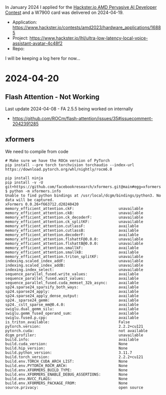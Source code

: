 In January 2024 I applied for the [Hackster.io AMD Pervasive AI Developer Contest](https://www.hackster.io/contests/amd2023) and a W7900 card was delivered on 2024-04-19.
- Application: https://www.hackster.io/contests/amd2023/hardware_applications/16885
- Project: https://www.hackster.io/lhl/ultra-low-latency-local-voice-assistant-avatar-4c48f2
- Repo:

I will be keeping a log here for now...


# 2024-04-20

## Flash Attention - Not Working
Last update 2024-04-08 - FA 2.5.5 being worked on internally
- https://github.com/ROCm/flash-attention/issues/35#issuecomment-2042391285

## xformers
We need to compile from code
```
# Make sure we have the ROCm version of PyTorch
pip install --pre torch torchvision torchaudio --index-url https://download.pytorch.org/whl/nightly/rocm6.0

pip install ninja
pip install -v -U git+https://github.com/facebookresearch/xformers.git@main#egg=xformers
$ python -m xformers.info
Unable to find python bindings at /usr/local/dcgm/bindings/python3. No data will be captured.
xFormers 0.0.26+f663712.d20240420
memory_efficient_attention.ckF:                    unavailable
memory_efficient_attention.ckB:                    unavailable
memory_efficient_attention.ck_decoderF:            unavailable
memory_efficient_attention.ck_splitKF:             unavailable
memory_efficient_attention.cutlassF:               available
memory_efficient_attention.cutlassB:               available
memory_efficient_attention.decoderF:               available
memory_efficient_attention.flshattF@0.0.0:         unavailable
memory_efficient_attention.flshattB@0.0.0:         unavailable
memory_efficient_attention.smallkF:                available
memory_efficient_attention.smallkB:                available
memory_efficient_attention.triton_splitKF:         unavailable
indexing.scaled_index_addF:                        unavailable
indexing.scaled_index_addB:                        unavailable
indexing.index_select:                             unavailable
sequence_parallel_fused.write_values:              available
sequence_parallel_fused.wait_values:               available
sequence_parallel_fused.cuda_memset_32b_async:     available
sp24.sparse24_sparsify_both_ways:                  available
sp24.sparse24_apply:                               available
sp24.sparse24_apply_dense_output:                  available
sp24._sparse24_gemm:                               available
sp24._cslt_sparse_mm@0.4.0:                        available
swiglu.dual_gemm_silu:                             available
swiglu.gemm_fused_operand_sum:                     available
swiglu.fused.p.cpp:                                available
is_triton_available:                               False
pytorch.version:                                   2.2.2+cu121
pytorch.cuda:                                      not available
dcgm_profiler:                                     unavailable
build.info:                                        available
build.cuda_version:                                None
build.hip_version:                                 None
build.python_version:                              3.11.7
build.torch_version:                               2.2.2+cu121
build.env.TORCH_CUDA_ARCH_LIST:                    None
build.env.PYTORCH_ROCM_ARCH:                       None
build.env.XFORMERS_BUILD_TYPE:                     None
build.env.XFORMERS_ENABLE_DEBUG_ASSERTIONS:        None
build.env.NVCC_FLAGS:                              None
build.env.XFORMERS_PACKAGE_FROM:                   None
source.privacy:                                    open source

```